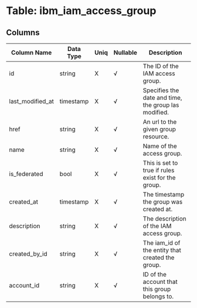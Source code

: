 # Table: ibm_iam_access_group

## Columns 

|  Column Name   |  Data Type  | Uniq | Nullable | Description | 
|  ----  | ----  | ----  | ----  | ---- | 
| id | string | X | √ | The ID of the IAM access group. | 
| last_modified_at | timestamp | X | √ | Specifies the date and time, the group las modified. | 
| href | string | X | √ | An url to the given group resource. | 
| name | string | X | √ | Name of the access group. | 
| is_federated | bool | X | √ | This is set to true if rules exist for the group. | 
| created_at | timestamp | X | √ | The timestamp the group was created at. | 
| description | string | X | √ | The description of the IAM access group. | 
| created_by_id | string | X | √ | The iam_id of the entity that created the group. | 
| account_id | string | X | √ | ID of the account that this group belongs to. | 


